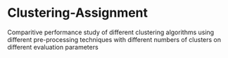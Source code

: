 # Clustering-Assignment

Comparitive performance study of different clustering algorithms using different pre-processing techniques with different numbers of clusters on different evaluation parameters

